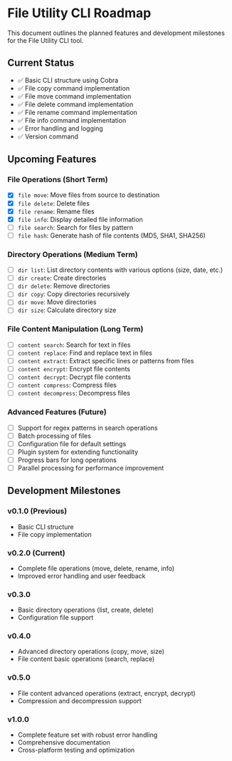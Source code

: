 # File Utility CLI Roadmap

This document outlines the planned features and development milestones for the File Utility CLI tool.

## Current Status

- ✅ Basic CLI structure using Cobra
- ✅ File copy command implementation
- ✅ File move command implementation
- ✅ File delete command implementation
- ✅ File rename command implementation
- ✅ File info command implementation
- ✅ Error handling and logging
- ✅ Version command

## Upcoming Features

### File Operations (Short Term)

- [x] `file move`: Move files from source to destination
- [x] `file delete`: Delete files
- [x] `file rename`: Rename files
- [x] `file info`: Display detailed file information
- [ ] `file search`: Search for files by pattern
- [ ] `file hash`: Generate hash of file contents (MD5, SHA1, SHA256)

### Directory Operations (Medium Term)

- [ ] `dir list`: List directory contents with various options (size, date, etc.)
- [ ] `dir create`: Create directories
- [ ] `dir delete`: Remove directories
- [ ] `dir copy`: Copy directories recursively
- [ ] `dir move`: Move directories
- [ ] `dir size`: Calculate directory size

### File Content Manipulation (Long Term)

- [ ] `content search`: Search for text in files
- [ ] `content replace`: Find and replace text in files
- [ ] `content extract`: Extract specific lines or patterns from files
- [ ] `content encrypt`: Encrypt file contents
- [ ] `content decrypt`: Decrypt file contents
- [ ] `content compress`: Compress files
- [ ] `content decompress`: Decompress files

### Advanced Features (Future)

- [ ] Support for regex patterns in search operations
- [ ] Batch processing of files
- [ ] Configuration file for default settings
- [ ] Plugin system for extending functionality
- [ ] Progress bars for long operations
- [ ] Parallel processing for performance improvement

## Development Milestones

### v0.1.0 (Previous)
- Basic CLI structure
- File copy implementation

### v0.2.0 (Current)
- Complete file operations (move, delete, rename, info)
- Improved error handling and user feedback

### v0.3.0
- Basic directory operations (list, create, delete)
- Configuration file support

### v0.4.0
- Advanced directory operations (copy, move, size)
- File content basic operations (search, replace)

### v0.5.0
- File content advanced operations (extract, encrypt, decrypt)
- Compression and decompression support

### v1.0.0
- Complete feature set with robust error handling
- Comprehensive documentation
- Cross-platform testing and optimization 